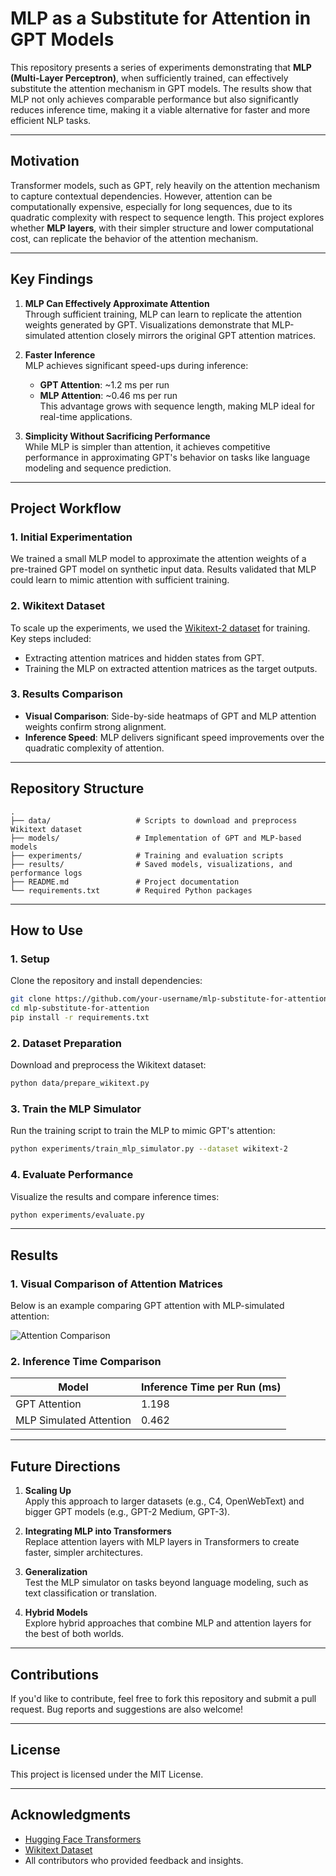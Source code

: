 # **MLP as a Substitute for Attention in GPT Models**

This repository presents a series of experiments demonstrating that **MLP (Multi-Layer Perceptron)**, when sufficiently trained, can effectively substitute the attention mechanism in GPT models. The results show that MLP not only achieves comparable performance but also significantly reduces inference time, making it a viable alternative for faster and more efficient NLP tasks.

---

## **Motivation**

Transformer models, such as GPT, rely heavily on the attention mechanism to capture contextual dependencies. However, attention can be computationally expensive, especially for long sequences, due to its quadratic complexity with respect to sequence length. This project explores whether **MLP layers**, with their simpler structure and lower computational cost, can replicate the behavior of the attention mechanism.

---

## **Key Findings**

1. **MLP Can Effectively Approximate Attention**  
   Through sufficient training, MLP can learn to replicate the attention weights generated by GPT. Visualizations demonstrate that MLP-simulated attention closely mirrors the original GPT attention matrices.

2. **Faster Inference**  
   MLP achieves significant speed-ups during inference:
   - **GPT Attention**: ~1.2 ms per run
   - **MLP Attention**: ~0.46 ms per run  
   This advantage grows with sequence length, making MLP ideal for real-time applications.

3. **Simplicity Without Sacrificing Performance**  
   While MLP is simpler than attention, it achieves competitive performance in approximating GPT's behavior on tasks like language modeling and sequence prediction.

---

## **Project Workflow**

### 1. **Initial Experimentation**  
   We trained a small MLP model to approximate the attention weights of a pre-trained GPT model on synthetic input data. Results validated that MLP could learn to mimic attention with sufficient training.

### 2. **Wikitext Dataset**  
   To scale up the experiments, we used the [Wikitext-2 dataset](https://huggingface.co/datasets/wikitext) for training. Key steps included:
   - Extracting attention matrices and hidden states from GPT.
   - Training the MLP on extracted attention matrices as the target outputs.

### 3. **Results Comparison**  
   - **Visual Comparison**: Side-by-side heatmaps of GPT and MLP attention weights confirm strong alignment.
   - **Inference Speed**: MLP delivers significant speed improvements over the quadratic complexity of attention.

---

## **Repository Structure**

```
.
├── data/                   # Scripts to download and preprocess Wikitext dataset
├── models/                 # Implementation of GPT and MLP-based models
├── experiments/            # Training and evaluation scripts
├── results/                # Saved models, visualizations, and performance logs
├── README.md               # Project documentation
└── requirements.txt        # Required Python packages
```

---

## **How to Use**

### 1. **Setup**

Clone the repository and install dependencies:

```bash
git clone https://github.com/your-username/mlp-substitute-for-attention.git
cd mlp-substitute-for-attention
pip install -r requirements.txt
```

### 2. **Dataset Preparation**

Download and preprocess the Wikitext dataset:

```bash
python data/prepare_wikitext.py
```

### 3. **Train the MLP Simulator**

Run the training script to train the MLP to mimic GPT's attention:

```bash
python experiments/train_mlp_simulator.py --dataset wikitext-2
```

### 4. **Evaluate Performance**

Visualize the results and compare inference times:

```bash
python experiments/evaluate.py
```

---

## **Results**

### 1. **Visual Comparison of Attention Matrices**
Below is an example comparing GPT attention with MLP-simulated attention:

![Attention Comparison](results/attention_comparison.png)

### 2. **Inference Time Comparison**
| Model                  | Inference Time per Run (ms) |
|------------------------|-----------------------------|
| GPT Attention          | 1.198                      |
| MLP Simulated Attention| 0.462                      |

---

## **Future Directions**

1. **Scaling Up**  
   Apply this approach to larger datasets (e.g., C4, OpenWebText) and bigger GPT models (e.g., GPT-2 Medium, GPT-3).

2. **Integrating MLP into Transformers**  
   Replace attention layers with MLP layers in Transformers to create faster, simpler architectures.

3. **Generalization**  
   Test the MLP simulator on tasks beyond language modeling, such as text classification or translation.

4. **Hybrid Models**  
   Explore hybrid approaches that combine MLP and attention layers for the best of both worlds.

---

## **Contributions**

If you'd like to contribute, feel free to fork this repository and submit a pull request. Bug reports and suggestions are also welcome!

---

## **License**

This project is licensed under the MIT License.

---

## **Acknowledgments**

- [Hugging Face Transformers](https://huggingface.co/docs/transformers)
- [Wikitext Dataset](https://huggingface.co/datasets/wikitext)
- All contributors who provided feedback and insights.
